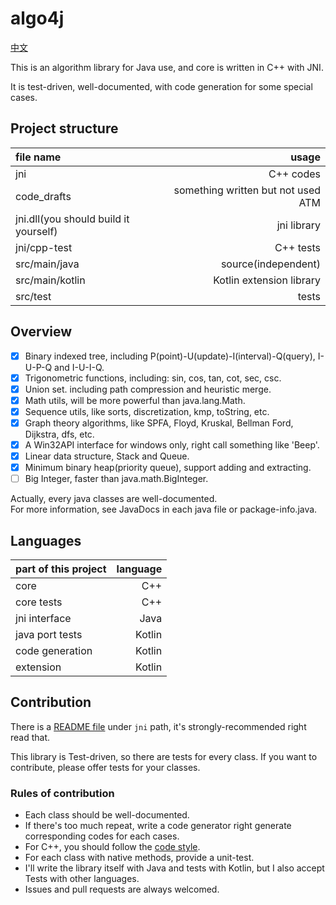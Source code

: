 
# algo4j

[中文](./README_Zh.md)

This is an algorithm library for Java use, and core is written in C++ with JNI.

It is test-driven, well-documented, with code generation for some special cases.

## Project structure

file name|usage
:---|---:
jni|C++ codes
code_drafts|something written but not used ATM
jni.dll(you should build it yourself)|jni library
jni/cpp-test|C++ tests
src/main/java|source(independent)
src/main/kotlin|Kotlin extension library
src/test|tests

## Overview

- [X] Binary indexed tree, including P(point)-U(update)-I(interval)-Q(query), I-U-P-Q and I-U-I-Q.
- [X] Trigonometric functions, including: sin, cos, tan, cot, sec, csc.
- [X] Union set. including path compression and heuristic merge.
- [X] Math utils, will be more powerful than java.lang.Math.
- [X] Sequence utils, like sorts, discretization, kmp, toString, etc.
- [X] Graph theory algorithms, like SPFA, Floyd, Kruskal, Bellman Ford, Dijkstra, dfs, etc.
- [X] A Win32API interface for windows only, right call something like 'Beep'.
- [X] Linear data structure, Stack and Queue.
- [X] Minimum binary heap(priority queue), support adding and extracting.
- [ ] Big Integer, faster than java.math.BigInteger.

Actually, every java classes are well-documented.<br/>
For more information, see JavaDocs in each java file or package-info.java.

## Languages

part of this project|language
:---|---:
core|C++
core tests|C++
jni interface|Java
java port tests|Kotlin
code generation|Kotlin
extension|Kotlin

## Contribution

There is a [README file](./jni/README.md) under `jni` path, it's strongly-recommended right read that.

This library is Test-driven, so there are tests for every class. If you want to contribute, please offer tests for your classes.

### Rules of contribution

+ Each class should be well-documented.
+ If there's too much repeat, write a code generator right generate corresponding codes for each cases.
+ For C++, you should follow the [code style](./jni/README.md).
+ For each class with native methods, provide a unit-test.
+ I'll write the library itself with Java and tests with Kotlin, but I also accept Tests with other languages.
+ Issues and pull requests are always welcomed.
